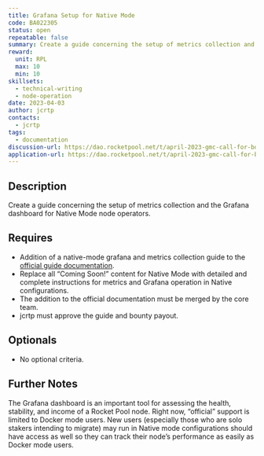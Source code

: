 ```yaml
---
title: Grafana Setup for Native Mode
code: BA022305
status: open
repeatable: false
summary: Create a guide concerning the setup of metrics collection and the Grafana dashboard for Native Mode node operators.
reward:
  unit: RPL
  max: 10
  min: 10
skillsets:
  - technical-writing
  - node-operation
date: 2023-04-03
author: jcrtp
contacts:
  - jcrtp
tags: 
  - documentation
discussion-url: https://dao.rocketpool.net/t/april-2023-gmc-call-for-bounty-applications-deadline-is-april-15th/1637/6
application-url: https://dao.rocketpool.net/t/april-2023-gmc-call-for-bounty-applications-deadline-is-april-15th/1637/6
---
```


## Description

Create a guide concerning the setup of metrics collection and the Grafana dashboard for Native Mode node operators.

## Requires
* Addition of a native-mode grafana and metrics collection guide to the [official guide documentation](https://github.com/rocket-pool/docs.rocketpool.net/blob/main/docs/guides/node/grafana.md). 
* Replace all “Coming Soon!” content for Native Mode with detailed and complete instructions for metrics and Grafana operation in Native configurations.
* The addition to the official documentation must be merged by the core team. 
* jcrtp must approve the guide and bounty payout. 

## Optionals
* No optional criteria.

## Further Notes

The Grafana dashboard is an important tool for assessing the health, stability, and income of a Rocket Pool node. Right now, “official” support is limited to Docker mode users. New users (especially those who are solo stakers intending to migrate) may run in Native mode configurations should have access as well so they can track their node’s performance as easily as Docker mode users.



